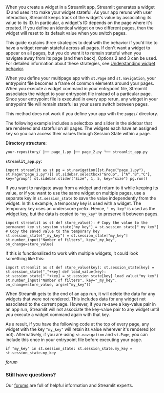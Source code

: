 When you create a widget in a Streamlit app, Streamlit generates a widget ID and uses it to make your widget stateful. As your app reruns with user interaction, Streamlit keeps track of the widget's value by associating its value to its ID. In particular, a widget's ID depends on the page where it's created. If you define an identical widget on two different pages, then the widget will reset to its default value when you switch pages.

This guide explains three strategies to deal with the behavior if you'd like to have a widget remain stateful across all pages. If don't want a widget to appear on all pages, but you do want it to remain stateful when you navigate away from its page (and then back), Options 2 and 3 can be used. For detailed information about these strategies, see [Understanding widget behavior](/develop/concepts/architecture/widget-behavior).

When you define your multipage app with `st.Page` and `st.navigation`, your entrypoint file becomes a frame of common elements around your pages. When you execute a widget command in your entrypoint file, Streamlit associates the widget to your entrypoint file instead of a particular page. Since your entrypoint file is executed in every app rerun, any widget in your entrypoint file will remain stateful as your users switch between pages.

This method does not work if you define your app with the `pages/` directory.

The following example includes a selectbox and slider in the sidebar that are rendered and stateful on all pages. The widgets each have an assigned key so you can access their values through Session State within a page.

**Directory structure:**

`your-repository/ ├── page_1.py ├── page_2.py └── streamlit_app.py `

**`streamlit_app.py`:**

`import streamlit as st pg = st.navigation([st.Page("page_1.py"), st.Page("page_2.py")]) st.sidebar.selectbox("Group", ["A","B","C"], key="group") st.sidebar.slider("Size", 1, 5, key="size") pg.run() `

If you want to navigate away from a widget and return to it while keeping its value, or if you want to use the same widget on multiple pages, use a separate key in `st.session_state` to save the value independently from the widget. In this example, a temporary key is used with a widget. The temporary key uses an underscore prefix. Hence, `"_my_key"` is used as the widget key, but the data is copied to `"my_key"` to preserve it between pages.

`import streamlit as st def store_value(): # Copy the value to the permanent key st.session_state["my_key"] = st.session_state["_my_key"] # Copy the saved value to the temporary key st.session_state["_my_key"] = st.session_state["my_key"] st.number_input("Number of filters", key="_my_key", on_change=store_value) `

If this is functionalized to work with multiple widgets, it could look something like this:

`import streamlit as st def store_value(key): st.session_state[key] = st.session_state["_"+key] def load_value(key): st.session_state["_"+key] = st.session_state[key] load_value("my_key") st.number_input("Number of filters", key="_my_key", on_change=store_value, args=["my_key"]) `

When Streamlit gets to the end of an app run, it will delete the data for any widgets that were not rendered. This includes data for any widget not associated to the current page. However, if you re-save a key-value pair in an app run, Streamlit will not associate the key-value pair to any widget until you execute a widget command again with that key.

As a result, if you have the following code at the top of every page, any widget with the key `"my_key"` will retain its value wherever it's rendered (or not). Alternatively, if you are using `st.navigation` and `st.Page`, you can include this once in your entrypoint file before executing your page.

`if "my_key" in st.session_state: st.session_state.my_key = st.session_state.my_key `

_forum_

### Still have questions?

Our [forums](https://discuss.streamlit.io) are full of helpful information and Streamlit experts.
